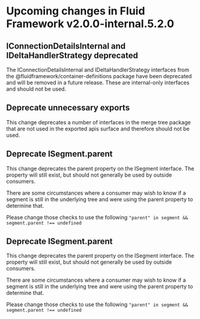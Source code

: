 <!-- THIS IS AN AUTOGENERATED FILE. DO NOT EDIT THIS FILE DIRECTLY. -->

# Upcoming changes in Fluid Framework v2.0.0-internal.5.2.0

## IConnectionDetailsInternal and IDeltaHandlerStrategy deprecated

The IConnectionDetailsInternal and IDeltaHandlerStrategy interfaces from the @fluidframework/container-definitions package have been deprecated and will be removed in a future release. These are internal-only interfaces and should not be used.

## Deprecate unnecessary exports

This change deprecates a number of interfaces in the merge tree package that are not used in the exported apis surface and therefore should not be used.

## Deprecate ISegment.parent

This change deprecates the parent property on the ISegment interface. The property will still exist, but should not generally be used by outside consumers.

There are some circumstances where a consumer may wish to know if a segment is still in the underlying tree and were using the parent property to determine that.

Please change those checks to use the following `"parent" in segment && segment.parent !== undefined`

## Deprecate ISegment.parent

This change deprecates the parent property on the ISegment interface. The property will still exist, but should not generally be used by outside consumers.

There are some circumstances where a consumer may wish to know if a segment is still in the underlying tree and were using the parent property to determine that.

Please change those checks to use the following `"parent" in segment && segment.parent !== undefined`
